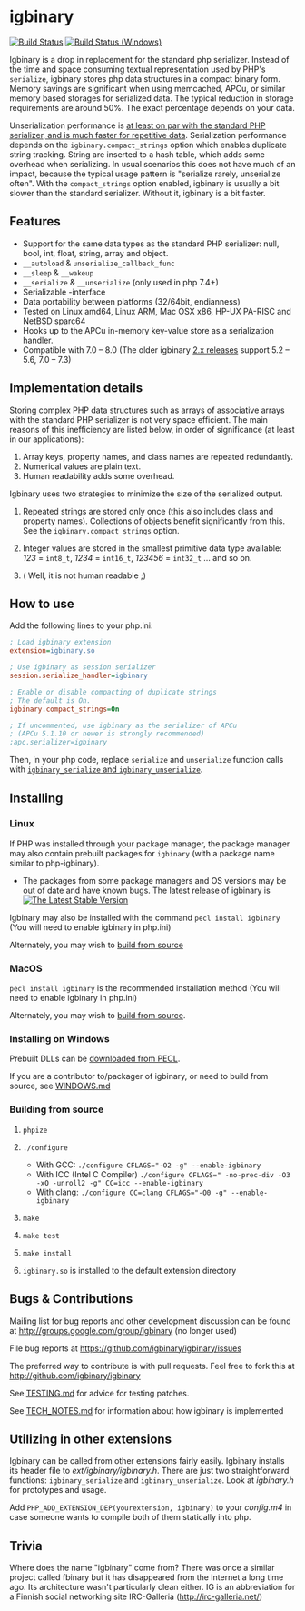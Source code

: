igbinary
========

[![Build Status](https://github.com/igbinary/igbinary/actions/workflows/main.yml/badge.svg?branch=master)](https://github.com/igbinary/igbinary/actions/workflows/main.yml?query=branch%3Amaster)
[![Build Status (Windows)](https://ci.appveyor.com/api/projects/status/suhkkumj1yh9dgan?svg=true)](https://ci.appveyor.com/project/TysonAndre/igbinary-bemsx)

Igbinary is a drop in replacement for the standard php serializer.
Instead of the time and space consuming textual representation used by PHP's `serialize`,
igbinary stores php data structures in a compact binary form.
Memory savings are significant when using memcached, APCu, or similar memory based storages for serialized data.
The typical reduction in storage requirements are around 50%.
The exact percentage depends on your data.

Unserialization performance is [at least on par with the standard PHP serializer, and is much faster for repetitive data](benchmark/comparisons.php).
Serialization performance depends on the `igbinary.compact_strings` option which enables
duplicate string tracking.
String are inserted to a hash table, which adds some overhead when serializing.
In usual scenarios this does not have much of an impact,
because the typical usage pattern is "serialize rarely, unserialize often".
With the `compact_strings` option enabled,
igbinary is usually a bit slower than the standard serializer.
Without it, igbinary is a bit faster.

Features
--------

- Support for the same data types as the standard PHP serializer: null, bool, int,
  float, string, array and object.
- `__autoload` & `unserialize_callback_func`
- `__sleep` & `__wakeup`
- `__serialize` & `__unserialize` (only used in php 7.4+)
- Serializable -interface
- Data portability between platforms (32/64bit, endianness)
- Tested on Linux amd64, Linux ARM, Mac OSX x86, HP-UX PA-RISC and NetBSD sparc64
- Hooks up to the APCu in-memory key-value store as a serialization handler.
- Compatible with 7.0 &ndash; 8.0 (The older igbinary [2.x releases](https://github.com/igbinary/igbinary/tree/v2) support 5.2 &ndash; 5.6, 7.0 &ndash; 7.3)

Implementation details
----------------------

Storing complex PHP data structures such as arrays of associative arrays
with the standard PHP serializer is not very space efficient.
The main reasons of this inefficiency are listed below, in order of significance (at least in our applications):

1. Array keys, property names, and class names are repeated redundantly.
2. Numerical values are plain text.
3. Human readability adds some overhead.

Igbinary uses two strategies to minimize the size of the serialized
output.

1. Repeated strings are stored only once (this also includes class and property names).
   Collections of objects benefit significantly from this.
   See the `igbinary.compact_strings` option.

2. Integer values are stored in the smallest primitive data type available:
    *123* = `int8_t`,
    *1234* = `int16_t`,
    *123456* = `int32_t`
 ... and so on.

3. ( Well, it is not human readable ;)

How to use
----------

Add the following lines to your php.ini:

```ini
; Load igbinary extension
extension=igbinary.so

; Use igbinary as session serializer
session.serialize_handler=igbinary

; Enable or disable compacting of duplicate strings
; The default is On.
igbinary.compact_strings=On

; If uncommented, use igbinary as the serializer of APCu
; (APCu 5.1.10 or newer is strongly recommended)
;apc.serializer=igbinary
```

Then, in your php code, replace `serialize` and `unserialize` function calls
with [`igbinary_serialize` and `igbinary_unserialize`](./igbinary.php).

Installing
----------

### Linux

If PHP was installed through your package manager,
the package manager may also contain prebuilt packages for `igbinary`
(with a package name similar to php-igbinary).

- The packages from some package managers and OS versions may be out of date and have known bugs. The latest release of igbinary is [![The Latest Stable Version](https://img.shields.io/github/v/release/igbinary/igbinary.svg)](https://github.com/igbinary/igbinary/releases)

Igbinary may also be installed with the command `pecl install igbinary` (You will need to enable igbinary in php.ini)

Alternately, you may wish to [build from source](#building-from-source)

### MacOS

`pecl install igbinary` is the recommended installation method (You will need to enable igbinary in php.ini)

Alternately, you may wish to [build from source](#building-from-source).

### Installing on Windows

Prebuilt DLLs can be [downloaded from PECL](https://pecl.php.net/package/igbinary).

If you are a contributor to/packager of igbinary, or need to build from source, see [WINDOWS.md](./WINDOWS.md)

### Building from source

1. `phpize`
2. `./configure`

    - With GCC: `./configure CFLAGS="-O2 -g" --enable-igbinary`
    - With ICC (Intel C Compiler) `./configure CFLAGS=" -no-prec-div -O3 -xO -unroll2 -g" CC=icc --enable-igbinary`
    - With clang: `./configure CC=clang CFLAGS="-O0 -g" --enable-igbinary`
3. `make`
4. `make test`
5. `make install`
6. `igbinary.so` is installed to the default extension directory

Bugs & Contributions
--------------------

Mailing list for bug reports and other development discussion can be found
at http://groups.google.com/group/igbinary (no longer used)

File bug reports at
https://github.com/igbinary/igbinary/issues

The preferred way to contribute is with pull requests.
Feel free to fork this at http://github.com/igbinary/igbinary

See [TESTING.md](./TESTING.md) for advice for testing patches.

See [TECH\_NOTES.md](./TECH_NOTES.md) for information about how igbinary is implemented

Utilizing in other extensions
-----------------------------

Igbinary can be called from other extensions fairly easily. Igbinary installs
its header file to _ext/igbinary/igbinary.h_. There are just two straightforward
functions: `igbinary_serialize` and `igbinary_unserialize`. Look at _igbinary.h_ for
prototypes and usage.

Add `PHP_ADD_EXTENSION_DEP(yourextension, igbinary)` to your _config.m4_ in case
someone wants to compile both of them statically into php.

Trivia
------

Where does the name "igbinary" come from? There was once a similar project
called fbinary but it has disappeared from the Internet a long time ago. Its
architecture wasn't particularly clean either. IG is an abbreviation for a
Finnish social networking site IRC-Galleria (http://irc-galleria.net/)

